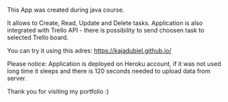 This App was created during java course.

It allows to Create, Read, Update and Delete tasks.
Application is also integrated with Trello API - there is possibility to send choosen task to selected Trello board.

You can try it using this adres: https://kajadubiel.github.io/

Please notice: Application is deployed on Heroku account, if it was not used long time it sleeps and there is 120 seconds needed to upload data from server.

Thank you for visiting my portfolio :)
